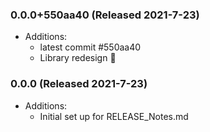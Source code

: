 ### 0.0.0+550aa40 (Released 2021-7-23)
* Additions:
    * latest commit #550aa40
    * Library redesign :construction:

### 0.0.0 (Released 2021-7-23)
* Additions:
    * Initial set up for RELEASE_Notes.md
